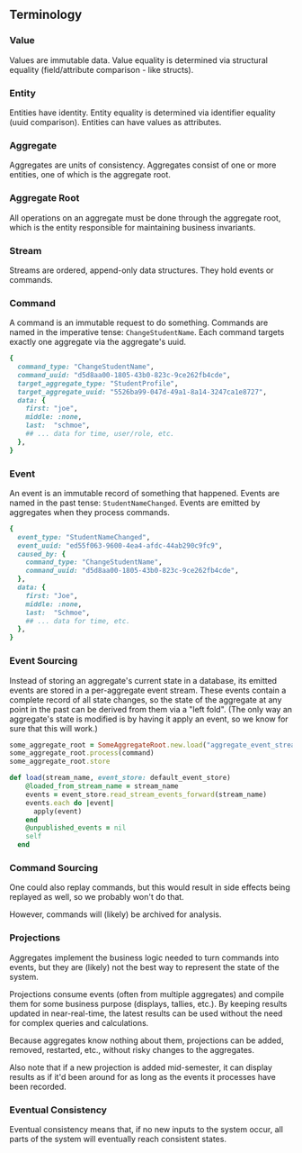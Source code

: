## Terminology

### Value

Values are immutable data.
Value equality is determined via structural equality (field/attribute comparison - like structs).

### Entity

Entities have identity.
Entity equality is determined via identifier equality (uuid comparison).
Entities can have values as attributes.

### Aggregate

Aggregates are units of consistency.
Aggregates consist of one or more entities,
one of which is the aggregate root.

### Aggregate Root

All operations on an aggregate must be done through the aggregate root,
which is the entity responsible for maintaining business invariants.

### Stream

Streams are ordered, append-only data structures.
They hold events or commands.

### Command

A command is an immutable request to do something.
Commands are named in the imperative tense: `ChangeStudentName`.
Each command targets exactly one aggregate via the aggregate's uuid.

```ruby
{
  command_type: "ChangeStudentName",
  command_uuid: "d5d8aa00-1805-43b0-823c-9ce262fb4cde",
  target_aggregate_type: "StudentProfile",
  target_aggregate_uuid: "5526ba99-047d-49a1-8a14-3247ca1e8727",
  data: {
    first: "joe",
    middle: :none,
    last:  "schmoe",
    ## ... data for time, user/role, etc.
  },
}
```

### Event

An event is an immutable record of something that happened.
Events are named in the past tense: `StudentNameChanged`.
Events are emitted by aggregates when they process commands.

```ruby
{
  event_type: "StudentNameChanged",
  event_uuid: "ed55f063-9600-4ea4-afdc-44ab290c9fc9",
  caused_by: {
    command_type: "ChangeStudentName",
    command_uuid: "d5d8aa00-1805-43b0-823c-9ce262fb4cde",
  },
  data: {
    first: "Joe",
    middle: :none,
    last:  "Schmoe",
    ## ... data for time, etc.
  },
}
```
### Event Sourcing

Instead of storing an aggregate's current state in a database,
its emitted events are stored in a per-aggregate event stream.
These events contain a complete record of all state changes,
so the state of the aggregate at any point in the past
can be derived from them via a "left fold".
(The only way an aggregate's state is modified
is by having it apply an event,
so we know for sure that this will work.)

```ruby
some_aggregate_root = SomeAggregateRoot.new.load("aggregate_event_stream") ## old events are applied to aggregate
some_aggregate_root.process(command)                                       ## new events are generated and applied
some_aggregate_root.store                                                  ## new events are stored
```

```ruby
def load(stream_name, event_store: default_event_store)
    @loaded_from_stream_name = stream_name
    events = event_store.read_stream_events_forward(stream_name)
    events.each do |event|
      apply(event)
    end
    @unpublished_events = nil
    self
  end
```

### Command Sourcing

One could also replay commands,
but this would result in side effects being replayed as well,
so we probably won't do that.

However, commands will (likely) be archived for analysis.

### Projections

Aggregates implement the business logic needed to turn commands into events,
but they are (likely) not the best way to represent the state of the system.

Projections consume events (often from multiple aggregates)
and compile them for some business purpose (displays, tallies, etc.).
By keeping results updated in near-real-time,
the latest results can be used without the need for complex queries and calculations.

Because aggregates know nothing about them,
projections can be added, removed, restarted, etc.,
without risky changes to the aggregates.

Also note that if a new projection is added mid-semester,
it can display results as if it'd been around
for as long as the events it processes have been recorded.

### Eventual Consistency

Eventual consistency means that,
if no new inputs to the system occur,
all parts of the system will eventually reach consistent states.


